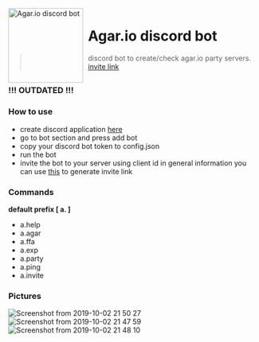<img width="150" height="150" align="left" style="float: left; margin: 0 10px 0 0;" alt="Agar.io discord bot" src="https://cdn.discordapp.com/avatars/603138922532438037/32f44588657a7ee8c539f0286441f637.webp?size=512">  

# Agar.io discord bot

> discord bot to create/check agar.io party servers. [invite link](https://discordapp.com/oauth2/authorize?client_id=603138922532438037&scope=bot&permissions=7232)

##

### !!! OUTDATED !!!

### How to use
* create discord application [here](https://discordapp.com/developers/applications)
* go to bot section and press add bot
* copy your discord bot token to config.json
* run the bot
* invite the bot to your server using client id in general information you can use [this](https://discordapi.com/permissions.html) to generate invite link

### Commands

**default prefix [ a. ]**

* a.help
* a.agar
* a.ffa
* a.exp
* a.party
* a.ping
* a.invite

### Pictures

![Screenshot from 2019-10-02 21 50 27](https://user-images.githubusercontent.com/48287047/66076706-ab970b00-e55e-11e9-9b8e-9e6593ab27b7.png)
![Screenshot from 2019-10-02 21 47 59](https://user-images.githubusercontent.com/48287047/66076574-6bd02380-e55e-11e9-91cf-91d65f6d2411.png)
![Screenshot from 2019-10-02 21 48 10](https://user-images.githubusercontent.com/48287047/66076589-72f73180-e55e-11e9-9c76-67721e2d5602.png)

